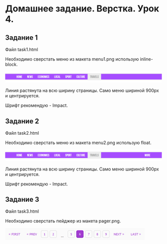 # Домашнее задание. Верстка. Урок 4.

## Задание 1

Файл task1.html

Необходимо сверстать меню из макета menu1.png использую inline-block.

![menu1.png](https://github.com/Aleksandra-maker/HTML-lessons/blob/master/%D0%A3%D1%80%D0%BE%D0%BA%204%20%D0%94%D0%BE%D0%BC%D0%B0%D1%88%D0%BD%D0%B5%D0%B5%20%D0%B7%D0%B0%D0%B4%D0%B0%D0%BD%D0%B8%D0%B5/menu1.png)

Линия растянута на всю ширину страницы. Само меню шириной 900px и центрируется.
 
Шрифт рекомендую - Impact. 

## Задание 2

Файл task2.html

Необходимо сверстать меню из макета menu2.png использую float.

![menu2.png](https://github.com/Aleksandra-maker/HTML-lessons/blob/master/%D0%A3%D1%80%D0%BE%D0%BA%204%20%D0%94%D0%BE%D0%BC%D0%B0%D1%88%D0%BD%D0%B5%D0%B5%20%D0%B7%D0%B0%D0%B4%D0%B0%D0%BD%D0%B8%D0%B5/menu2.png)

Линия растянута на всю ширину страницы. Само меню шириной 900px и центрируется.

Шрифт рекомендую - Impact.

## Задание 3

Файл task3.html

Необходимо сверстать пейджер из макета pager.png.

![pager.png](https://github.com/Aleksandra-maker/HTML-lessons/blob/master/%D0%A3%D1%80%D0%BE%D0%BA%204%20%D0%94%D0%BE%D0%BC%D0%B0%D1%88%D0%BD%D0%B5%D0%B5%20%D0%B7%D0%B0%D0%B4%D0%B0%D0%BD%D0%B8%D0%B5/pager.png)
